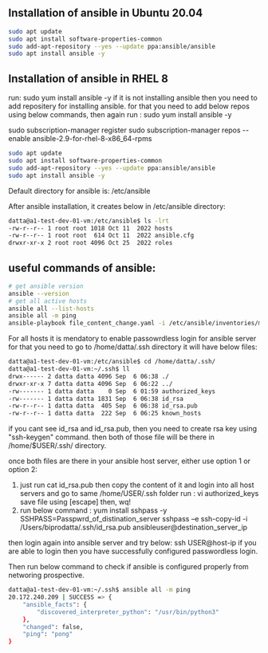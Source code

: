 ## Installation of ansible in Ubuntu 20.04

```bash
sudo apt update
sudo apt install software-properties-common
sudo add-apt-repository --yes --update ppa:ansible/ansible
sudo apt install ansible -y
```

## Installation of ansible in RHEL 8 

run: sudo yum install ansible -y
if it is not installing ansible then you need to add repositery for installing ansible. for that you need to add below repos using below commands, then again run : sudo yum install ansible -y

sudo subscription-manager register
sudo subscription-manager repos --enable ansible-2.9-for-rhel-8-x86_64-rpms

```bash
sudo apt update
sudo apt install software-properties-common
sudo add-apt-repository --yes --update ppa:ansible/ansible
sudo apt install ansible -y
```

Default directory for ansible is:
/etc/ansible

After ansible installation, it creates below in /etc/ansible directory:
```bash
datta@a1-test-dev-01-vm:/etc/ansible$ ls -lrt
-rw-r--r-- 1 root root 1018 Oct 11  2022 hosts
-rw-r--r-- 1 root root  614 Oct 11  2022 ansible.cfg
drwxr-xr-x 2 root root 4096 Oct 25  2022 roles
```
## useful commands of ansible:

```bash
# get ansible version
ansible --version
# get all active hosts
ansible all --list-hosts
ansible all -m ping
ansible-playbook file_content_change.yaml -i /etc/ansible/inventories/master.ini -e adhoc_host=abc\* -u username --tags "post_installation_run" --limit "!host"
```
For all hosts it is mendatory to enable passowrdless login for ansible server
for that you need to go to /home/datta/.ssh directory
it will have below files:
```bash
datta@a1-test-dev-01-vm:/etc/ansible$ cd /home/datta/.ssh/
datta@a1-test-dev-01-vm:~/.ssh$ ll
drwx------ 2 datta datta 4096 Sep  6 06:38 ./
drwxr-xr-x 7 datta datta 4096 Sep  6 06:22 ../
-rw------- 1 datta datta    0 Sep  6 01:59 authorized_keys
-rw------- 1 datta datta 1831 Sep  6 06:38 id_rsa
-rw-r--r-- 1 datta datta  405 Sep  6 06:38 id_rsa.pub
-rw-r--r-- 1 datta datta  222 Sep  6 06:25 known_hosts
```
if you cant see id_rsa and id_rsa.pub, then you need to create rsa key using "ssh-keygen" command. then both of those file will be there in /home/$USER/.ssh/ directory.

once both files are there in your ansible host server, 
either use option 1 or option 2:
1) just run 
    cat id_rsa.pub
    then copy the content of it and login into all host servers and go to same 
    /home/USER/.ssh folder
    run : vi authorized_keys 
    save file using [escape] then, wq!
2) run below command :
   yum install sshpass -y
   SSHPASS=Passpwrd_of_distination_server sshpass –e ssh-copy-id -i /Users/biprodatta/.ssh/id_rsa.pub ansibleuser@destination_server_ip

then login again into ansible server and try below:
ssh USER@host-ip
if you are able to login then you have successfully configured passwordless login.

Then run below command to check if ansible is configured properly from networing prospective.

```bash
datta@a1-test-dev-01-vm:~/.ssh$ ansible all -m ping
20.172.240.209 | SUCCESS => {
    "ansible_facts": {
        "discovered_interpreter_python": "/usr/bin/python3"
    },
    "changed": false,
    "ping": "pong"
}
```

